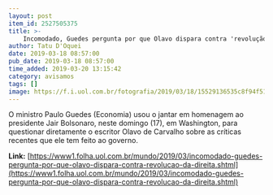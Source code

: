 ```yaml
---
layout: post
item_id: 2527505375
title: >-
    Incomodado, Guedes pergunta por que Olavo dispara contra 'revolução' da direita
author: Tatu D'Oquei
date: 2019-03-18 08:57:00
pub_date: 2019-03-18 08:57:00
time_added: 2019-03-20 13:15:42
category: avisamos
tags: []
image: https://f.i.uol.com.br/fotografia/2019/03/18/15529136535c8f94f51f7ab_1552913653_3x2_rt.jpg
---
```


O ministro Paulo Guedes (Economia) usou o jantar em homenagem ao presidente Jair Bolsonaro, neste domingo (17), em Washington, para questionar diretamente o escritor Olavo de Carvalho sobre as críticas recentes que ele tem feito ao governo.

**Link:** [https://www1.folha.uol.com.br/mundo/2019/03/incomodado-guedes-pergunta-por-que-olavo-dispara-contra-revolucao-da-direita.shtml](https://www1.folha.uol.com.br/mundo/2019/03/incomodado-guedes-pergunta-por-que-olavo-dispara-contra-revolucao-da-direita.shtml)

